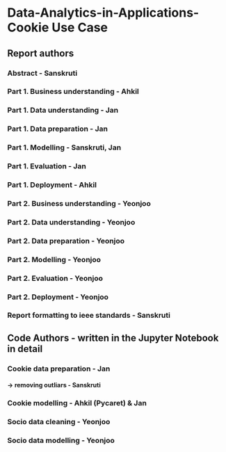 # Data-Analytics-in-Applications-Cookie Use Case 

## Report authors
### Abstract - Sanskruti
### Part 1. Business understanding - Ahkil
### Part 1. Data understanding - Jan
### Part 1. Data preparation - Jan
### Part 1. Modelling - Sanskruti, Jan
### Part 1. Evaluation - Jan
### Part 1. Deployment - Ahkil
### Part 2. Business understanding - Yeonjoo
### Part 2. Data understanding - Yeonjoo
### Part 2. Data preparation - Yeonjoo
### Part 2. Modelling - Yeonjoo
### Part 2. Evaluation - Yeonjoo
### Part 2. Deployment - Yeonjoo
### Report formatting to ieee standards - Sanskruti


## Code Authors - written in the Jupyter Notebook in detail
### Cookie data preparation - Jan
#### -> removing outliars - Sanskruti
### Cookie modelling - Ahkil (Pycaret) & Jan
### Socio data cleaning - Yeonjoo
### Socio data modelling - Yeonjoo
